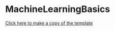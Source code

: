 # MachineLearningBasics
[Click here to make a copy of the template](https://mybinder.org/v2/gh/Jack-Crowley/MachineLearningBasics/01857f3097a6cfe2445dc3fe0d9a05ad3d178f53?urlpath=lab%2Ftree%2FTemplate.ipynb)
